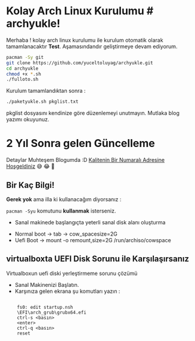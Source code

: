 ﻿# Kolay Arch Linux Kurulumu # archyukle!

Merhaba ! kolay arch linux kurulumu ile kurulum otomatik olarak tamamlanacaktır **Test**. Aşamasındandır geliştirmeye devam ediyorum.

```bash
pacman -Sy git
git clone https://github.com/yuceltoluyag/archyukle.git
cd archyukle
chmod +x *.sh
./fulloto.sh
```
Kurulum tamamlandıktan sonra :
```bash
./paketyukle.sh pkglist.txt
```
pkglist dosyasını kendinize göre düzenlemeyi unutmayın.  Mutlaka blog yazımı okuyunuz.

# 2 Yıl Sonra gelen Güncelleme

Detaylar Muhteşem Blogumda :D [Kalitenin Bir Numaralı Adresine Hoşgeldiniz](https://yuceltoluyag.github.io/) 😅 😂 🤣

## Bir Kaç Bilgi!

**Gerek yok** ama illa ki kullanacağım diyorsanız :

`pacman -Syu` komutunu **kullanmak** isterseniz.

- Sanal makinede başlangıçta yeterli sanal disk alanı oluşturma

* Normal boot -> tab -> cow_spacesize=2G
* Uefi Boot -> mount -o remount,size=2G /run/archiso/cowspace

## virtualboxta UEFI Disk Sorunu ile Karşılaşırsanız

Virtualboxun uefi diski yerleştirmeme sorunu çözümü

- Sanal Makinenizi Başlatın.
- Karşınıza gelen ekrana şu komutları yazın :

```

    fs0: edit startup.nsh
    \EFI\arch_grub\grubx64.efi
    ctrl-s <basın>
    <enter>
    ctrl-q <basın>
    reset
```
